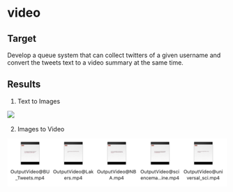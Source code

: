 # video


<a name="product-target"/>

## Target

Develop a queue system that can collect twitters of a given username and convert the tweets text to a video summary at the same time.


## Results
1. Text to Images
<img src="text_to_image_1.png">

2. Images to Video 
<img src="result_video.png">

